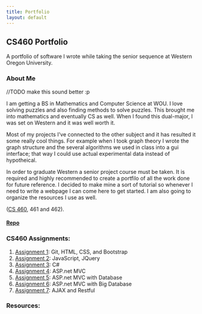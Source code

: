 ```yaml
---
title: Portfolio
layout: default
---
```

## CS460 Portfolio

A portfolio of software I wrote while taking the senior sequence at Western Oregon University.

### About Me
//TODO make this sound better :p

I am getting a BS in Mathematics and Computer Science at WOU. I love solving puzzles and also finding methods to solve puzzles. This brought me into mathematics and eventually CS as well. When I found this dual-major, I was set on Western and it was well worth it.

Most of my projects I've connected to the other subject and it has resulted it some really cool things. For example when I took graph theory I wrote the graph structure and the several algorithms we used in class into a gui interface; that way I could use actual experimental data instead of hypotheical.

In order to graduate Western a senior project course must be taken. It is required and highly recommended to create a portfilo of all the work done for future reference. I decided to make mine a sort of tutorial so whenever I need to write a webpage I can come here to get started. I am also going to organize the resources I use as well.

([CS 460](http://www.wou.edu/~morses/classes/cs46x/index.html), 461 and 462).

#### [Repo](https://bitbucket.org/blakebauer/cs460/overview)

### CS460 Assignments:

1. [Assignment 1](cs460/hw1): Git, HTML, CSS, and Bootstrap
2. [Assignment 2](cs460/hw2): JavaScript, JQuery
3. [Assignment 3](cs460/hw3): C#
4. [Assignment 4](cs460/hw4): ASP.net MVC
5. [Assignment 5](cs460/hw5): ASP.net MVC with Database
6. [Assignment 6](cs460/hw6): ASP.net MVC with Big Database
7. [Assignment 7](cs460/hw7): AJAX and Restful

### Resources:

